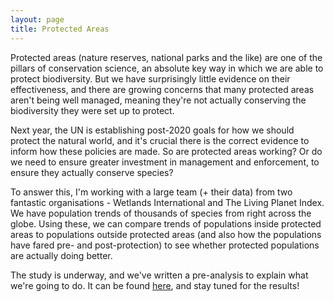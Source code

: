 ```yaml
---
layout: page
title: Protected Areas
---
```

Protected areas (nature reserves, national parks and the like) are one of the pillars of conservation science, an absolute key way in which we are able to protect biodiversity. But we have surprisingly little evidence on their effectiveness, and there are growing concerns that many protected areas aren't being well managed, meaning they're not actually conserving the biodiversity they were set up to protect. 

Next year, the UN is establishing post-2020 goals for how we should protect the natural world, and it's crucial there is the correct evidence to inform how these policies are made. So are protected areas working? Or do we need to ensure greater investment in management and enforcement, to ensure they actually conserve species?

To answer this, I'm working with a large team (+ their data) from two fantastic organisations - Wetlands International and The Living Planet Index. We have population trends of thousands of species from right across the globe. Using these, we can compare trends of populations inside protected areas to populations outside protected areas (and also how the populations have fared pre- and post-protection) to see whether protected populations are actually doing better.

The study is underway, and we've written a pre-analysis to explain what we're going to do. It can be found [here](https://peerj.com/preprints/27741/), and stay tuned for the results! 
